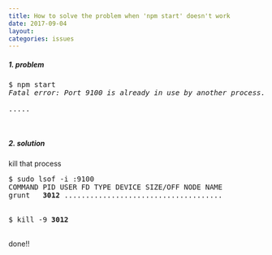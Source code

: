 ```yaml
---
title: How to solve the problem when 'npm start' doesn't work
date: 2017-09-04
layout:
categories: issues
---
```


##### 1. problem
<pre>
$ npm start
<em>Fatal error: Port 9100 is already in use by another process.</em>

.....
</pre>
<br>

##### 2. solution
kill that process

<pre>
$ sudo lsof -i :9100
COMMAND PID USER FD TYPE DEVICE SIZE/OFF NODE NAME
grunt   <b>3012</b> .....................................


$ kill -9 <b>3012</b>
</pre>
<br>
done!!
